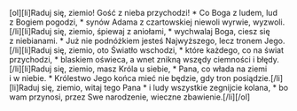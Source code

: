 [ol][li]Raduj się, ziemio! Gość z nieba przychodzi! * Co Boga z ludem, lud z Bogiem pogodzi, * synów Adama z czartowskiej niewoli wyrwie, wyzwoli.[/li][li]Raduj się, ziemio, śpiewaj z aniołami, * wychwalaj Boga, ciesz się z niebianami. * Już nie podnóżkiem jesteś Najwyższego, lecz tronem Jego.[/li][li]Raduj się, ziemio, oto Światło wschodzi, * które każdego, co na świat przychodzi, * blaskiem oświeca, a wnet znikną wszędy ciemności i błędy.[/li][li]Raduj się, ziemio, masz Króla u siebie, * Pana, co włada na ziemi i w niebie. * Królestwo Jego końca mieć nie będzie, gdy tron posiądzie.[/li][li]Raduj się, ziemio, witaj tego Pana * i ludy wszystkie zegnijcie kolana, * bo wam przynosi, przez Swe narodzenie, wieczne zbawienie.[/li][/ol]